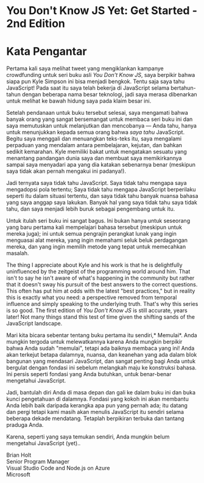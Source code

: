 # You Don't Know JS Yet: Get Started - 2nd Edition
# Kata Pengantar

Pertama kali saya melihat tweet yang mengiklankan kampanye crowdfunding untuk seri buku asli *You Don't Know JS*, saya berpikir bahwa siapa pun Kyle Simpson ini bisa menjadi bengkok. Tentu saja saya tahu JavaScript! Pada saat itu saya telah bekerja di JavaScript selama bertahun-tahun dengan beberapa nama besar teknologi, jadi saya merasa dibenarkan untuk melihat ke bawah hidung saya pada klaim besar ini.

Setelah pendanaan untuk buku tersebut selesai, saya mengamati bahwa banyak orang yang sangat bersemangat untuk membaca seri buku ini dan saya memutuskan untuk melanjutkan dan mencobanya — Anda tahu, hanya untuk menunjukkan kepada semua orang bahwa *saya tahu* JavaScript. Begitu saya menggali dan menuangkan teks-teks itu, saya mengalami perpaduan yang mendalam antara pembelajaran, kejutan, dan bahkan sedikit kemarahan. Kyle memiliki bakat untuk mengatakan sesuatu yang menantang pandangan dunia saya dan membuat saya memikirkannya sampai saya menyadari apa yang dia katakan sebenarnya benar (meskipun saya tidak akan pernah mengakui ini padanya!).

Jadi ternyata saya tidak tahu JavaScript. Saya tidak tahu mengapa saya mengadopsi pola tertentu; Saya tidak tahu mengapa JavaScript berperilaku seperti itu dalam situasi tertentu, dan saya tidak tahu banyak nuansa bahasa yang saya anggap saya lakukan. Banyak hal yang saya tidak tahu saya tidak tahu, dan saya menjadi lebih buruk sebagai pengembang untuk itu.

Untuk itulah seri buku ini sangat bagus. Ini bukan hanya untuk seseorang yang baru pertama kali mempelajari bahasa tersebut (meskipun untuk mereka juga); ini untuk semua pengrajin perangkat lunak yang ingin menguasai alat mereka, yang ingin memahami seluk beluk perdagangan mereka, dan yang ingin memilih metode yang tepat untuk memecahkan masalah.

The thing I appreciate about Kyle and his work is that he is delightfully uninfluenced by the zeitgeist of the programming world around him. That isn't to say he isn't aware of what's happening in the community but rather that it doesn't sway his pursuit of the best answers to the correct questions. This often has put him at odds with the latest "best practices," but in reality this is exactly what you need: a perspective removed from temporal influence and simply speaking to the underlying truth. That's why this series is so good. The first edition of *You Don't Know JS* is still accurate, years later! Not many things stand this test of time given the shifting sands of the JavaScript landscape.

Mari kita bicara sebentar tentang buku pertama itu sendiri,* Memulai*. Anda mungkin tergoda untuk melewatkannya karena Anda mungkin berpikir bahwa Anda sudah "memulai", tetapi ada baiknya membaca yang ini! Anda akan terkejut betapa dalamnya, nuansa, dan keanehan yang ada dalam blok bangunan yang mendasari JavaScript, dan sangat penting bagi Anda untuk bergulat dengan fondasi ini sebelum melangkah maju ke konstruksi bahasa. Ini persis seperti fondasi yang Anda butuhkan, untuk benar-benar mengetahui JavaScript.

Jadi, bantulah diri Anda di masa depan dan gali ke dalam buku ini dan buka kunci pengetahuan di dalamnya. Fondasi yang kokoh ini akan membantu Anda lebih baik daripada kerangka apa pun yang pernah ada; itu datang dan pergi tetapi kami masih akan menulis JavaScript itu sendiri selama beberapa dekade mendatang. Tetaplah berpikiran terbuka dan tantang praduga Anda.

Karena, seperti yang saya temukan sendiri, Anda mungkin belum mengetahui JavaScript (yet)..

Brian Holt<br>
Senior Program Manager<br>
Visual Studio Code and Node.js on Azure<br>
Microsoft
